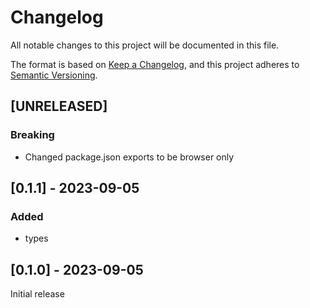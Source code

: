 # Changelog

All notable changes to this project will be documented in this file.

The format is based on [Keep a Changelog](https://keepachangelog.com/en/1.0.0/),
and this project adheres to [Semantic Versioning](https://semver.org/spec/v2.0.0.html).

## [UNRELEASED]

### Breaking

- Changed package.json exports to be browser only

## [0.1.1] - 2023-09-05

### Added

- types

## [0.1.0] - 2023-09-05

Initial release
